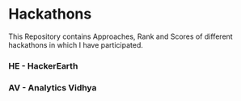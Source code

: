 # Hackathons
This Repository contains Approaches, Rank and Scores of different hackathons in which I have participated.

### HE - HackerEarth
### AV - Analytics Vidhya
